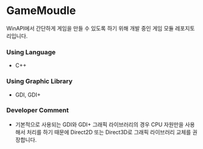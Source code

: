# GameMoudle
WinAPI에서 간단하게 게임을 만들 수 있도록 하기 위해 개발 중인 게임 모듈 레포지토리입니다.

### Using Language
* C++

### Using Graphic Library
* GDI, GDI+

### Developer Comment
* 기본적으로 사용되는 GDI와 GDI+ 그래픽 라이브러리의 경우 CPU 자원만을 사용해서 처리를 하기 때문에 Direct2D 또는 Direct3D로 그래픽 라이브러리 교체를 권장합니다.
